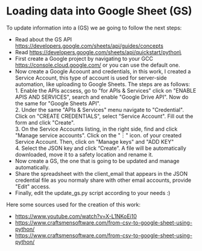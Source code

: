 # Loading data into Google Sheet (GS)
To update information into a (GS) we ae going to follow the next steps:

* Read about the GS API https://developers.google.com/sheets/api/guides/concepts
* Read https://developers.google.com/sheets/api/quickstart/python\
* First create a Google project by navigating to your GCC https://console.cloud.google.com/ or you can use the default one.
* Now create a Google Acoount and credentials, in this work, I created a Service Account, this type of account is used for server-side automation, like uploading to Google Sheets. The steps are as follows:\
        1. Enable the APIs accsess, go to "for APIs & Services" click on "ENABLE APIS AND SERVICES", search and enable "Google Drive API". Now do the same for "Google Sheets API".\
        2. Under the same "APIs & Services" menu navigate to "Credential". Click on "CREATE CREDENTIALS", select "Service Account". Fill out the form and click "Create".\
        3. On the Service Accounts listing, in the right side, find and click "Manage service accounts". Click on the "⋮" icon. of your created Service Account. Then, click on "Manage keys" and "ADD KEY"\
        4. Select the JSON key and click “Create”. A file will be automatically downloaded, move it to a safety location and rename it.
* Now create a GS, the one that is going to be updated and manage automatically.
* Share the spreadsheet with the client_email that appears in the JSON credential file as you normaly share with other email accounts, provide "Edit" access.
* Finally, edit the update_gs.py script according to your needs :)

Here some sources used for the creation of this work: 
- https://www.youtube.com/watch?v=X-L1NKoEi10
- https://www.craftsmensoftware.com/from-csv-to-google-sheet-using-python/ 
- https://www.craftsmensoftware.com/from-csv-to-google-sheet-using-python/